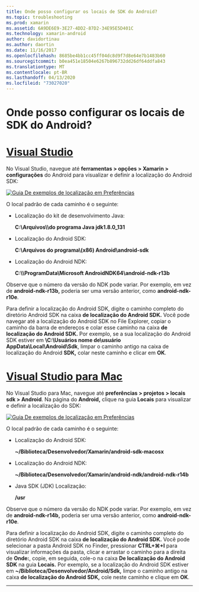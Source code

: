 ```yaml
---
title: Onde posso configurar os locais de SDK do Android?
ms.topic: troubleshooting
ms.prod: xamarin
ms.assetid: 6A9DE6E9-3E27-4DD2-87D2-34E95E5D401C
ms.technology: xamarin-android
author: davidortinau
ms.author: daortin
ms.date: 11/16/2017
ms.openlocfilehash: 8685be4bb1cc45ff04dc8d9f7d8e64e7b1483b60
ms.sourcegitcommit: b0ea451e18504e6267b896732dd26df64ddfa843
ms.translationtype: MT
ms.contentlocale: pt-BR
ms.lasthandoff: 04/13/2020
ms.locfileid: "73027020"
---
```

# <a name="where-can-i-set-my-android-sdk-locations"></a>Onde posso configurar os locais de SDK do Android?

# <a name="visual-studio"></a>[Visual Studio](#tab/windows)

No Visual Studio, navegue até **ferramentas > opções > Xamarin > configurações** do Android para visualizar e definir a localização do Android SDK:

[![Guia De exemplos de localização em Preferências](android-sdk-location-images/win/01-locations-sml.png)](android-sdk-location-images/win/01-locations.png#lightbox)

O local padrão de cada caminho é o seguinte:

- Localização do kit de desenvolvimento Java: 

    **C:\\Arquivos\\\\do programa Java jdk1.8.0_131**

- Localização do Android SDK: 

    **C:\\Arquivos do programa\\(x86) Android\\android-sdk**

- Localização do Android NDK: 

    **C:\\\\ProgramData\\Microsoft AndroidNDK64\\android-ndk-r13b**

Observe que o número da versão do NDK pode variar. Por exemplo, em vez de **android-ndk-r13b,** poderia ser uma versão anterior, como **android-ndk-r10e**.

Para definir a localização do Android SDK, digite o caminho completo do diretório Android SDK na caixa **de localização do Android SDK.** Você pode navegar até a localização do Android SDK no File Explorer, copiar o caminho da barra de endereços e colar esse caminho na caixa **de localização do Android SDK.**
Por exemplo, se a sua localização do Android SDK estiver em **\\C:\\Usuários nome de\\usuário AppData\\Local\\Android\\Sdk**, limpar o caminho antigo na caixa de localização do Android **SDK,** colar neste caminho e clicar em **OK**.

# <a name="visual-studio-for-mac"></a>[Visual Studio para Mac](#tab/macos)

No Visual Studio para Mac, navegue até **preferências > projetos > locais sdk > Android**. Na página do **Android,** clique na guia **Locais** para visualizar e definir a localização do SDK:

[![Guia De exemplos de localização em Preferências](android-sdk-location-images/mac/01-locations-sml.png)](android-sdk-location-images/mac/01-locations.png#lightbox)

O local padrão de cada caminho é o seguinte:

- Localização do Android SDK: 

    **~/Biblioteca/Desenvolvedor/Xamarin/android-sdk-macosx**

- Localização do Android NDK: 

    **~/Biblioteca/Desenvolvedor/Xamarin/android-ndk/android-ndk-r14b**

- Java SDK (JDK) Localização: 

    **/usr**

Observe que o número da versão do NDK pode variar. Por exemplo, em vez de **android-ndk-r14b,** poderia ser uma versão anterior, como **android-ndk-r10e**.

Para definir a localização do Android SDK, digite o caminho completo do diretório Android SDK na caixa **de localização do Android SDK.** Você pode selecionar a pasta Android SDK no Finder, pressionar **CTRL+&#8984;+I** para visualizar informações da pasta, clicar e arrastar o caminho para a direita de **Onde:**, copie, em seguida, cole-o na caixa **De localização do Android SDK** na guia **Locais.** Por exemplo, se a localização do Android SDK estiver em **~/Biblioteca/Desenvolvedor/Android/Sdk,** limpe o caminho antigo na caixa **de localização do Android SDK,** cole neste caminho e clique em **OK**.

-----
